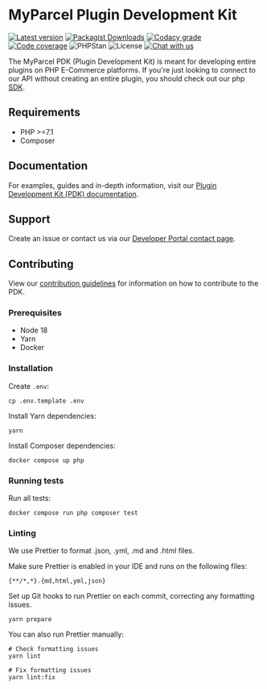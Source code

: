 # MyParcel Plugin Development Kit

[![Latest version](https://img.shields.io/github/v/release/myparcelnl/pdk)](https://github.com/myparcelnl/pdk/releases/latest)
[![Packagist Downloads](https://img.shields.io/packagist/dm/myparcelnl/pdk)](https://packagist.org/packages/myparcelnl/pdk)
[![Codacy grade](https://img.shields.io/codacy/grade/c0f99d91962d448287b438b8162fff51)](https://app.codacy.com/gh/myparcelnl/pdk/dashboard)
[![Code coverage](https://img.shields.io/codecov/c/github/myparcelnl/pdk)](https://codecov.io/gh/myparcelnl/pdk)
![PHPStan](https://img.shields.io/badge/dynamic/yaml?url=https%3A%2F%2Fraw.githubusercontent.com%2Fmyparcelnl%2Fpdk%2Fmain%2Fphpstan.neon.dist&query=%24.parameters.level&label=PHPStan%20level&color=brightgreen)
![License](https://img.shields.io/github/license/myparcelnl/pdk)
[![Chat with us](https://img.shields.io/badge/Slack-Chat%20with%20us-white?logo=slack&labelColor=4a154b)](https://join.slack.com/t/myparcel-dev/shared_invite/enQtNDkyNTg3NzA1MjM4LTM0Y2IzNmZlY2NkOWFlNTIyODY5YjFmNGQyYzZjYmQzMzliNDBjYzBkOGMwYzA0ZDYzNmM1NzAzNDY1ZjEzOTM)

The MyParcel PDK (Plugin Development Kit) is meant for developing entire plugins on PHP E-Commerce platforms. If you're just looking to connect to our API without creating an entire plugin, you should check out our php [SDK].

## Requirements

- PHP >=7.1
- Composer

## Documentation

For examples, guides and in-depth information, visit our [Plugin Development Kit (PDK) documentation].

## Support

Create an issue or contact us via our [Developer Portal contact page].

## Contributing

View our [contribution guidelines] for information on how to contribute to the PDK.

### Prerequisites

- Node 18
- Yarn
- Docker

### Installation

Create `.env`:

```shell
cp .env.template .env
```

Install Yarn dependencies:

```shell
yarn
```

Install Composer dependencies:

```shell
docker compose up php
```

### Running tests

Run all tests:

```shell
docker compose run php composer test
```

### Linting

We use Prettier to format .json, .yml, .md and .html files.

Make sure Prettier is enabled in your IDE and runs on the following files:

```text
{**/*,*}.{md,html,yml,json}
```

Set up Git hooks to run Prettier on each commit, correcting any formatting issues.

```shell
yarn prepare
```

You can also run Prettier manually:

```shell
# Check formatting issues
yarn lint

# Fix formatting issues
yarn lint:fix
```

[Developer Portal contact page]: https://developer.myparcel.nl/contact.html
[Developer Portal]: https://developer.myparcel.nl
[SDK]: https://github.com/myparcelnl/sdk
[contribution guidelines]: https://github.com/myparcelnl/developer/blob/main/DEVELOPERS.md
[Plugin Development Kit (PDK) documentation]: https://developer.myparcel.nl/documentation/52.pdk/
